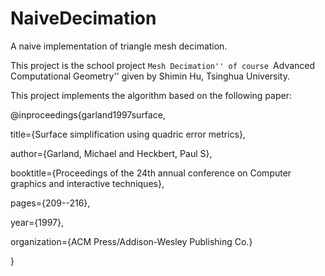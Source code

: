# NaiveDecimation
A naive implementation of triangle mesh decimation.

This project is the school project ``Mesh Decimation'' of course ``Advanced Computational Geometry'' given by
Shimin Hu, Tsinghua University.

This project implements the algorithm based on the following paper:

@inproceedings{garland1997surface,

  title={Surface simplification using quadric error metrics},

  author={Garland, Michael and Heckbert, Paul S},

  booktitle={Proceedings of the 24th annual conference on Computer graphics and interactive techniques},

  pages={209--216},

  year={1997},

  organization={ACM Press/Addison-Wesley Publishing Co.}

}
